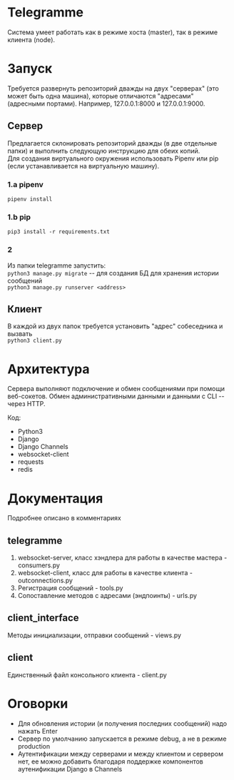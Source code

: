 # Telegramme
Система умеет работать как в режиме хоста (master), так в режиме клиента (node).

# Запуск
Требуется развернуть репозиторий дважды на двух "серверах" (это может быть одна машина), которые отличаются "адресами" (адресными портами).
Например, 127.0.0.1:8000 и 127.0.0.1:9000.

## Сервер

Предлагается склонировать репозиторий дважды (в две отдельные папки) и выполнить следующую инструкцию для обеих копий.  
Для создания виртуального окружения  использовать Pipenv или pip (если устанавливается на виртуальную машину).
### 1.a pipenv
``pipenv install``
### 1.b pip
``pip3 install -r requirements.txt``

### 2
Из папки telegramme запустить:  
``python3 manage.py migrate`` -- для создания БД для хранения истории сообщений  
``python3 manage.py runserver <address>``


## Клиент
В каждой из двух папок требуется установить "адрес" собеседника и вызвать  
``python3 client.py``

# Архитектура
Сервера выполняют подключение и обмен сообщениями при помощи веб-сокетов. Обмен административными данными и данными с CLI -- через HTTP.

Код:  
* Python3  
* Django  
* Django Channels
* websocket-client
* requests
* redis

# Документация
Подробнее описано в комментариях
## telegramme
1. websocket-server, класс хэндлера для работы в качестве мастера - consumers.py
2. websocket-client, класс для работы в качестве клиента - outconnections.py
3. Регистрация сообщений - tools.py
4. Сопоставление методов с адресами (эндпоинты) - urls.py
## client_interface
Методы инициализации, отправки сообщений - views.py
## client
Единственный файл консольного клиента - client.py

# Оговорки
* Для обновления истории (и получения последних сообщений) надо нажать Enter
* Сервер по умолчанию запускается в режиме debug, а не в режиме production
* Аутентификации между серверами и между клиентом и сервером нет, ее можно добавить благодаря поддержке компонентов аутенификации Django в Channels
